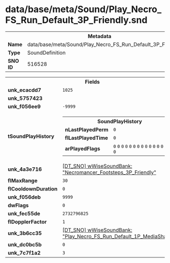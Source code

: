 <h1>data/base/meta/Sound/Play_Necro_FS_Run_Default_3P_Friendly.snd</h1><table><tr><th colspan="100%">Metadata</th></tr><tr><td><b>Name</b></td><td>data/base/meta/Sound/Play_Necro_FS_Run_Default_3P_Friendly.snd</td></tr><tr><td><b>Type</b></td><td>SoundDefinition</td></tr><tr><td><b>SNO ID</b></td><td>516528</td></tr></table>

<table><tr><th colspan="100%">Fields</th></tr><tr><td><b>unk_ecacdd7</b></td><td><code>1025</code></td></tr><tr><td><b>unk_5757423</b></td><td></td></tr><tr><td><b>unk_f056ee9</b></td><td><code>-9999</code></td></tr><tr><td><b>tSoundPlayHistory</b></td><td><table><tr><th colspan="100%">SoundPlayHistory</th></tr><tr><td><b>nLastPlayedPerm</b></td><td><code>0</code></td></tr><tr><td><b>flLastPlayedTime</b></td><td><code>0</code></td></tr><tr><td><b>arPlayedFlags</b></td><td><code>0</code>
<code>0</code>
<code>0</code>
<code>0</code>
<code>0</code>
<code>0</code>
<code>0</code>
<code>0</code>
<code>0</code>
<code>0</code>
<code>0</code>
<code>0</code>
<code>0</code>
<code>0</code>
<code>0</code>
<code>0</code>
</td></tr></table>

</td></tr><tr><td><b>unk_4a3e716</b></td><td><a href="..\wWiseSoundBank\Necromancer_Footsteps_3P_Friendly.wsb.md">[DT_SNO] wWiseSoundBank: "Necromancer_Footsteps_3P_Friendly"</a></td></tr><tr><td><b>flMaxRange</b></td><td><code>30</code></td></tr><tr><td><b>flCooldownDuration</b></td><td><code>0</code></td></tr><tr><td><b>unk_f056deb</b></td><td><code>9999</code></td></tr><tr><td><b>dwFlags</b></td><td><code>0</code></td></tr><tr><td><b>unk_fec55de</b></td><td><code>2732796825</code></td></tr><tr><td><b>flDopplerFactor</b></td><td><code>1</code></td></tr><tr><td><b>unk_3b6cc35</b></td><td><a href="..\wWiseSoundBank\Play_Necro_FS_Run_Default_1P_MediaShared.wsb.md">[DT_SNO] wWiseSoundBank: "Play_Necro_FS_Run_Default_1P_MediaShared"</a></td></tr><tr><td><b>unk_dc0bc5b</b></td><td><code>0</code></td></tr><tr><td><b>unk_7c7f1a2</b></td><td><code>3</code></td></tr></table>

